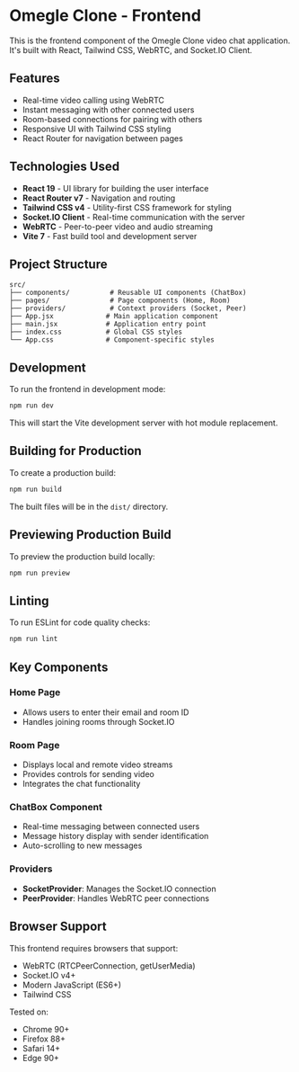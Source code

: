 # Omegle Clone - Frontend

This is the frontend component of the Omegle Clone video chat application. It's built with React, Tailwind CSS, WebRTC, and Socket.IO Client.

## Features

- Real-time video calling using WebRTC
- Instant messaging with other connected users
- Room-based connections for pairing with others
- Responsive UI with Tailwind CSS styling
- React Router for navigation between pages

## Technologies Used

- **React 19** - UI library for building the user interface
- **React Router v7** - Navigation and routing
- **Tailwind CSS v4** - Utility-first CSS framework for styling
- **Socket.IO Client** - Real-time communication with the server
- **WebRTC** - Peer-to-peer video and audio streaming
- **Vite 7** - Fast build tool and development server

## Project Structure

```
src/
├── components/          # Reusable UI components (ChatBox)
├── pages/               # Page components (Home, Room)
├── providers/           # Context providers (Socket, Peer)
├── App.jsx             # Main application component
├── main.jsx            # Application entry point
├── index.css           # Global CSS styles
└── App.css             # Component-specific styles
```

## Development

To run the frontend in development mode:

```bash
npm run dev
```

This will start the Vite development server with hot module replacement.

## Building for Production

To create a production build:

```bash
npm run build
```

The built files will be in the `dist/` directory.

## Previewing Production Build

To preview the production build locally:

```bash
npm run preview
```

## Linting

To run ESLint for code quality checks:

```bash
npm run lint
```

## Key Components

### Home Page
- Allows users to enter their email and room ID
- Handles joining rooms through Socket.IO

### Room Page
- Displays local and remote video streams
- Provides controls for sending video
- Integrates the chat functionality

### ChatBox Component
- Real-time messaging between connected users
- Message history display with sender identification
- Auto-scrolling to new messages

### Providers
- **SocketProvider**: Manages the Socket.IO connection
- **PeerProvider**: Handles WebRTC peer connections

## Browser Support

This frontend requires browsers that support:
- WebRTC (RTCPeerConnection, getUserMedia)
- Socket.IO v4+
- Modern JavaScript (ES6+)
- Tailwind CSS

Tested on:
- Chrome 90+
- Firefox 88+
- Safari 14+
- Edge 90+
